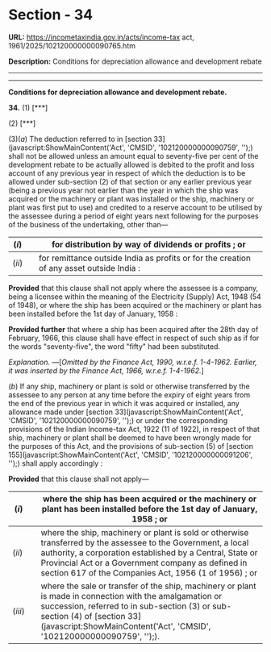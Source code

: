 # Section - 34

**URL:** https://incometaxindia.gov.in/acts/income-tax act, 1961/2025/102120000000090765.htm

**Description:** Conditions for depreciation allowance and development rebate

---

****

**Conditions for depreciation allowance and development rebate.**

**34.** (1) [***]

(2) [***]

(3)(_a_) The deduction referred to in [section 33](javascript:ShowMainContent\('Act', 'CMSID', '102120000000090759', ''\);) shall not be allowed unless an amount equal to seventy-five per cent of the development rebate to be actually allowed is debited to the profit and loss account of any previous year in respect of which the deduction is to be allowed under sub-section (2) of that section or any earlier previous year (being a previous year not earlier than the year in which the ship was acquired or the machinery or plant was installed or the ship, machinery or plant was first put to use) and credited to a reserve account to be utilised by the assessee during a period of eight years next following for the purposes of the business of the undertaking, other than—

(_i_) |  |  for distribution by way of dividends or profits ; or  
---|---|---  
(_ii_) |  |  for remittance outside India as profits or for the creation of any asset outside India :  
  
**Provided** that this clause shall not apply where the assessee is a company, being a licensee within the meaning of the Electricity (Supply) Act, 1948 (54 of 1948), or where the ship has been acquired or the machinery or plant has been installed before the 1st day of January, 1958 :

**Provided further** that where a ship has been acquired after the 28th day of February, 1966, this clause shall have effect in respect of such ship as if for the words "seventy-five", the word "fifty" had been substituted.

_Explanation._ —[_Omitted by the Finance Act, 1990, w.r.e.f. 1-4-1962. Earlier, it was inserted by the Finance Act, 1966, w.r.e.f. 1-4-1962._]

(_b_) If any ship, machinery or plant is sold or otherwise transferred by the assessee to any person at any time before the expiry of eight years from the end of the previous year in which it was acquired or installed, any allowance made under [section 33](javascript:ShowMainContent\('Act', 'CMSID', '102120000000090759', ''\);) or under the corresponding provisions of the Indian Income-tax Act, 1922 (11 of 1922), in respect of that ship, machinery or plant shall be deemed to have been wrongly made for the purposes of this Act, and the provisions of sub-section (5) of [section 155](javascript:ShowMainContent\('Act', 'CMSID', '102120000000091206', ''\);) shall apply accordingly :

**Provided** that this clause shall not apply—

(_i_) |  |  where the ship has been acquired or the machinery or plant has been installed before the 1st day of January, 1958 ; or  
---|---|---  
(_ii_) |  |  where the ship, machinery or plant is sold or otherwise transferred by the assessee to the Government, a local authority, a corporation established by a Central, State or Provincial Act or a Government company as defined in section 617 of the Companies Act, 1956 (1 of 1956) ; or  
(_iii_) |  |  where the sale or transfer of the ship, machinery or plant is made in connection with the amalgamation or succession, referred to in sub-section (3) or sub-section (4) of [section 33](javascript:ShowMainContent\('Act', 'CMSID', '102120000000090759', ''\);).